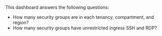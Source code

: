 This dashboard answers the following questions:

- How many security groups are in each tenancy, compartment, and region?
- How many security groups have unrestricted ingress SSH and RDP?
